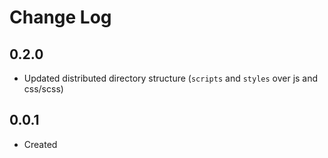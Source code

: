 # Change Log
  
## 0.2.0

  * Updated distributed directory structure (`scripts` and `styles` over js and css/scss)

## 0.0.1

  * Created